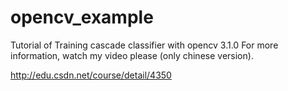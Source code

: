 # opencv_example
Tutorial of Training cascade classifier with opencv 3.1.0
For more information, watch my video please (only chinese version).

http://edu.csdn.net/course/detail/4350

